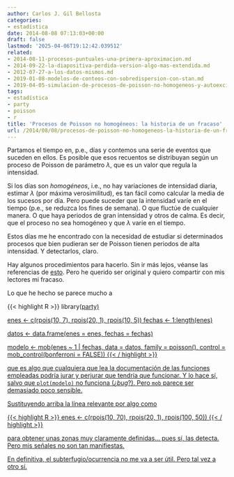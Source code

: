 ```yaml
---
author: Carlos J. Gil Bellosta
categories:
- estadística
date: 2014-08-08 07:13:03+00:00
draft: false
lastmod: '2025-04-06T19:12:42.039512'
related:
- 2014-08-11-procesos-puntuales-una-primera-aproximacion.md
- 2014-09-22-la-diapositiva-perdida-version-algo-mas-extendida.md
- 2012-07-27-a-los-datos-mismos.md
- 2019-01-08-modelos-de-conteos-con-sobredispersion-con-stan.md
- 2019-04-05-simulacion-de-procesos-de-poisson-no-homogeneos-y-autoexcitados.md
tags:
- estadística
- party
- poisson
- r
title: 'Procesos de Poisson no homogéneos: la historia de un fracaso'
url: /2014/08/08/procesos-de-poisson-no-homogeneos-la-historia-de-un-fracaso/
---
```


Partamos el tiempo en, p.e., días y contemos una serie de eventos que suceden en ellos. Es posible que esos recuentos se distribuyan según un proceso de Poisson de parámetro $\lambda$, que es un valor que regula la intensidad.

Si los días son _homogéneos_, i.e., no hay variaciones de intensidad diaria, estimar $\lambda$ (por máxima verosimilitud), es tan fácil como calcular la media de los sucesos por día. Pero puede suceder que la intensidad varíe en el tiempo (p.e., se reduzca los fines de semana). O que fluctúe de cualquier manera. O que haya periodos de gran intensidad y otros de calma. Es decir, que el proceso no sea homogéneo y que $\lambda$ varíe en el tiempo.

Estos días me he encontrado con la necesidad de estudiar si determinados procesos que bien pudieran ser de Poisson tienen periodos de alta intensidad. Y detectarlos, claro.

Hay algunos procedimientos para hacerlo. Sin ir más lejos, véanse las referencias de [esto](http://en.wikipedia.org/wiki/Inhomogeneous_Poisson_process). Pero he querido ser original y quiero compartir con mis lectores mi fracaso.

Lo que he hecho se parece mucho a

{{< highlight R >}}
library(<a href="http://inside-r.org/packages/cran/party">party)

enes <- c(rpois(10, 7), rpois(20, 1), rpois(10, 5))
fechas <- 1:length(enes)

datos <- data.frame(enes = enes, fechas = fechas)

modelo <- mob(enes ~ 1 | fechas, data = datos, family = poisson(),
                control = mob_control(bonferroni = FALSE))
{{< / highlight >}}

que es algo que cualquiera que lea la documentación de las funciones empleadas podría jurar y perjurar que tendría que funcionar. Y lo hace sí, salvo que `plot(modelo)` no funciona (¿_bug_?). Pero `mob` parece ser demasiado poco sensible.

Sustituyendo arriba la línea relevante por algo como

{{< highlight R >}}
enes <- c(rpois(10, 70), rpois(20, 1), rpois(100, 50))
{{< / highlight >}}

para obtener unas zonas muy claramente definidas... pues sí, las detecta. Pero mis señales no son tan manifiestas.

En definitiva, el subterfugio/ocurrencia no me va a ser útil. Pero tal vez a otro sí.
